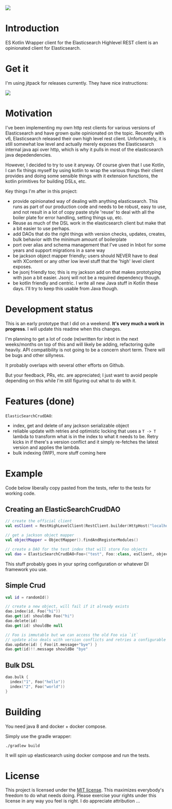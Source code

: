 [![](https://jitpack.io/v/jillesvangurp/es-kotlin-wrapper-client.svg)](https://jitpack.io/#jillesvangurp/es-kotlin-wrapper-client)


# Introduction

ES Kotlin Wrapper client for the Elasticsearch Highlevel REST client is an opinionated client for Elasticsearch.

# Get it

I'm using jitpack for releases currently. They have nice instructions:

[![](https://jitpack.io/v/jillesvangurp/es-kotlin-wrapper-client.svg)](https://jitpack.io/#jillesvangurp/es-kotlin-wrapper-client)

# Motivation

I've been implementing my own http rest clients for various versions of Elasticsearch and have grown quite opinionated on the topic. Recently with v6, Elasticsearch released their own high level rest client. Unfortunately, it is still somewhat low level and actually merely exposes the Elasticsearch internal java api over http, which is why it pulls in most of the elasticsearch java depedendencies.

However, I decided to try to use it anyway. Of course given that I use Kotlin, I can fix things myself by using kotlin to wrap the various things their client provides and doing some sensible things with it extension functions, the kotlin primitives for building DSLs, etc.

Key things I'm after in this project:

- provide opinionated way of dealing with anything elasticsearch. This runs as part of our production code and needs to be robust, easy to use, and not result in a lot of copy paste style 'reuse' to deal with all the boiler plate for error handling, setting things up, etc.
- Reuse as much of the DSL work in the elasticsearch client but make that a bit easier to use perhaps.
- add DAOs that do the right things with version checks, updates, creates, bulk behavior with the minimum amount of boilerplate
- port over alias and schema management that I've used in Inbot for some years and support migrations in a sane way
- be jackson object mapper friendly; users should NEVER have to deal with XContent or any other low level stuff that the 'high' level client exposes.
- be jsonj friendly too; this is my jackson add on that makes prototyping with json a bit easier. Jsonj will not be a required dependency though.
- be kotlin friendly and centric. I write all new Java stuff in Kotlin these days. I'll try to keep this usable from Java though.


# Development status

This is an early prototype that I did on a weekend. **It's very much a work in progress**. I will update this readme when this changes. 

I'm planning to get a lot of code (re)written for inbot in the next weeks/months on top of this and will likely be adding, refactoring quite heavily. API compatibility is not going to be a concern short term. There will be bugs and other sillyness.

It probably overlaps with several other efforts on Github. 

But your feedback, PRs, etc. are appreciated; I just want to avoid people depending on this while I'm still figuring out what to do with it.


# Features (done)

`ElasticSearchCrudDAO`:

- index, get and delete of any jackson serializable object
- reliable update with retries and optimistic locking that uses a `T -> T` lambda to transform what is in the index to what it needs to be. Retry kicks in if there's a version conflict and it simply re-fetches the latest version and applies the lambda.
- bulk indexing (WIP), more stuff coming here


# Example 

Code below liberally copy pasted from the tests, refer to the tests for working code.

## Creating an ElasticSearchCrudDAO

```kotlin
// create the official client
val esClient = RestHighLevelClient(RestClient.builder(HttpHost("localhost", 9200, "http")))

// get a jackson object mapper
val objectMapper = ObjectMapper().findAndRegisterModules()

// create a DAO for the test index that will store Foo objects
val dao = ElasticSearchCrudDAO<Foo>("test", Foo::class, esClient, objectMapper)
```

This stuff probably goes in your spring configuration or whatever DI framework you use.

## Simple Crud

```kotlin
val id = randomId()

// create a new object, will fail if it already exists
dao.index(id, Foo("hi"))
dao.get(id) shouldBe Foo("hi")
dao.delete(id)
dao.get(id) shouldBe null

// Foo is immutable but we can access the old Foo via `it`
// update also deals with version conflicts and retries a configurable number of times (default 10) with a sleep to reduce chance of more conflicts
dao.update(id) { Foo(it.message+"bye") }
dao.get(id)!!.message shouldBe "bye"

```

## Bulk DSL

```kotlin
dao.bulk {
  index("1", Foo("hello"))
  index("2", Foo("world"))
}
```

# Building

You need java 8 and docker + docker compose.

Simply use the gradle wrapper:

```
./gradlew build
```

It will spin up elasticsearch using docker compose and run the tests.

# License

This project is licensed under the [MIT license](LICENSE). This maximizes everybody's freedom to do what needs doing. Please exercise your rights under this license in any way you feel is right. I do appreciate attribution ...
